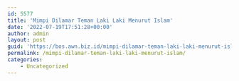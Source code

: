 ```yaml
---
id: 5577
title: 'Mimpi Dilamar Teman Laki Laki Menurut Islam'
date: '2022-07-19T17:51:28+00:00'
author: admin
layout: post
guid: 'https://bos.awn.biz.id/mimpi-dilamar-teman-laki-laki-menurut-islam/'
permalink: /mimpi-dilamar-teman-laki-laki-menurut-islam/
categories:
    - Uncategorized
---
```


